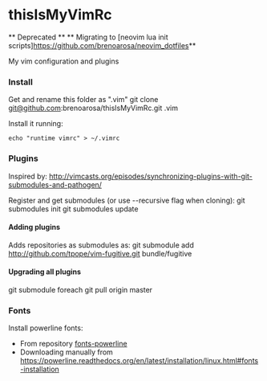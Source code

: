 # thisIsMyVimRc
** Deprecated **
** Migrating to [neovim lua init scripts]<https://github.com/brenoarosa/neovim_dotfiles>**

My vim configuration and plugins

### Install

Get and rename this folder as ".vim"
git clone git@github.com:brenoarosa/thisIsMyVimRc.git .vim

Install it running:
```
echo "runtime vimrc" > ~/.vimrc
```

### Plugins

Inspired by: <http://vimcasts.org/episodes/synchronizing-plugins-with-git-submodules-and-pathogen/>

Register and get submodules (or use --recursive flag when cloning):
git submodules init
git submodules update

#### Adding plugins

Adds repositories as submodules as:
git submodule add http://github.com/tpope/vim-fugitive.git bundle/fugitive

#### Upgrading all plugins

git submodule foreach git pull origin master

### Fonts

Install powerline fonts:
- From repository [fonts-powerline](https://packages.debian.org/sid/fonts-powerline)
- Downloading manually from <https://powerline.readthedocs.org/en/latest/installation/linux.html#fonts-installation>
